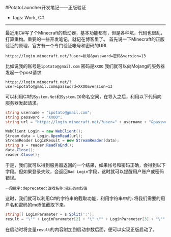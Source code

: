 #PotatoLauncher开发笔记——正版验证

- tags: Work, C#

----

最近用C#写了个Minecraft的启动器，基本功能都有，但是各种坑，代码也很乱，打算重构。重要的一些开发笔记，就记在博客里了。
首先说一下Minecraft的正版验证的原理，官方有一个专门验证帐号和密码的URL
```
https://login.minecraft.net/?user=帐号&password=密码&version=13
```
比如说我的账号是`ipotato@gmail.com` 密码是`XXOO`
我们就可以向Mojang的服务器发起一个post请求
```
https://login.minecraft.net/?user=ipotato@gmail.com&password=XXOO&version=13
```
可以利用C#的`System.Net`和`System.IO`命名空间，在导入之后，利用以下代码向服务器发起请求。

```c#
string username = "ipotato@gmail.com";
string password = "XXOO";
string url = "https://login.minecraft.net/?user=" + username + "&password=" + password + "&version=13";

WebClient Login = new WebClient();
Stream data = Login.OpenRead(url);
StreamReader LoginResult = new StreamReader(data);
string s = reader.ReadToEnd();
data.Close();
reader.Close();
```

于是，我们就可以得到服务器返回的一个结果，如果帐号和密码正确，会得到以下字段。但如果登录失败，会返回`Bad Login`字段，这时就可以提醒用户账户或密码错误。
```
一段数字:deprecated:游戏名称:密码的md5值
```
这时，我们就可以利用C#的字符串的截取功能，利用字符串中的`:`将我们需要的用户名和密码的md5值截取下来。

```c#
string[] LoginParameter = s.Split(':');
result = "\"" + LoginParameter[2] + "\" \"" + LoginParameter[3] + "\"";
```

在启动时将变量`result`的内容附加到启动参数后面，便可以实现正版启动了。